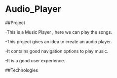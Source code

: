 # Audio_Player

##Project

-This is a Music Player , here we can play the songs.

-This project gives an idea to create an audio player.

-It contains good navigation options to play music.

-It is a good user experience.


##Technologies
